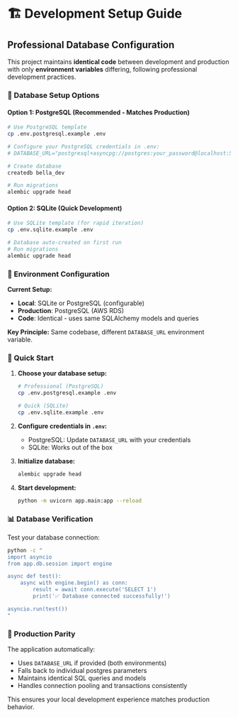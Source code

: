 # 🏗️ Development Setup Guide

## Professional Database Configuration

This project maintains **identical code** between development and production with only **environment variables** differing, following professional development practices.

### 🎯 Database Setup Options

#### Option 1: PostgreSQL (Recommended - Matches Production)
```bash
# Use PostgreSQL template
cp .env.postgresql.example .env

# Configure your PostgreSQL credentials in .env:
# DATABASE_URL="postgresql+asyncpg://postgres:your_password@localhost:5432/bella_dev"

# Create database
createdb bella_dev

# Run migrations
alembic upgrade head
```

#### Option 2: SQLite (Quick Development)
```bash
# Use SQLite template (for rapid iteration)
cp .env.sqlite.example .env

# Database auto-created on first run
# Run migrations
alembic upgrade head
```

### 🔧 Environment Configuration

**Current Setup:**
- **Local**: SQLite or PostgreSQL (configurable)
- **Production**: PostgreSQL (AWS RDS)
- **Code**: Identical - uses same SQLAlchemy models and queries

**Key Principle:** Same codebase, different `DATABASE_URL` environment variable.

### 🚀 Quick Start

1. **Choose your database setup:**
   ```bash
   # Professional (PostgreSQL)
   cp .env.postgresql.example .env

   # Quick (SQLite)
   cp .env.sqlite.example .env
   ```

2. **Configure credentials in `.env`:**
   - PostgreSQL: Update `DATABASE_URL` with your credentials
   - SQLite: Works out of the box

3. **Initialize database:**
   ```bash
   alembic upgrade head
   ```

4. **Start development:**
   ```bash
   python -m uvicorn app.main:app --reload
   ```

### 📊 Database Verification

Test your database connection:
```bash
python -c "
import asyncio
from app.db.session import engine

async def test():
    async with engine.begin() as conn:
        result = await conn.execute('SELECT 1')
        print('✅ Database connected successfully!')

asyncio.run(test())
"
```

### 🔄 Production Parity

The application automatically:
- Uses `DATABASE_URL` if provided (both environments)
- Falls back to individual postgres parameters
- Maintains identical SQL queries and models
- Handles connection pooling and transactions consistently

This ensures your local development experience matches production behavior.